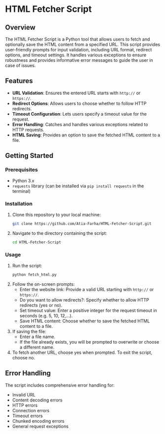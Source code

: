 # HTML Fetcher Script

## Overview

The HTML Fetcher Script is a Python tool that allows users to fetch and optionally save the HTML content from a specified URL. This script provides user-friendly prompts for input validation, including URL format, redirect options, and timeout settings. It handles various exceptions to ensure robustness and provides informative error messages to guide the user in case of issues.

## Features

- **URL Validation**: Ensures the entered URL starts with `http://` or `https://`.
- **Redirect Options**: Allows users to choose whether to follow HTTP redirects.
- **Timeout Configuration**: Lets users specify a timeout value for the request.
- **Error Handling**: Catches and handles various exceptions related to HTTP requests.
- **HTML Saving**: Provides an option to save the fetched HTML content to a file.

## Getting Started

### Prerequisites

- Python 3.x
- `requests` library (can be installed via `pip install requests` in the terminal)

### Installation

1. Clone this repository to your local machine:
   ```bash
   git clone https://github.com/Atia-Farha/HTML-Fetcher-Script.git
   ```
2. Navigate to the directory containing the script:
   ```bash
   cd HTML-Fetcher-Script
   ```

### Usage

1. Run the script:
   ```bash
   python fetch_html.py
   ```
2. Follow the on-screen prompts:
   - Enter the website link: Provide a valid URL starting with `http://` or `https://`.
   - Do you want to allow redirects?: Specify whether to allow HTTP redirects (yes or no).
   - Set timeout value: Enter a positive integer for the request timeout in seconds (e.g. 5, 10, 12,...).
   - Save HTML content: Choose whether to save the fetched HTML content to a file.
3. If saving the file:
   - Enter a file name.
   - If the file already exists, you will be prompted to overwrite or choose a different name.
4. To fetch another URL, choose yes when prompted. To exit the script, choose no.

## Error Handling

The script includes comprehensive error handling for:
- Invalid URL
- Content decoding errors
- HTTP errors
- Connection errors
- Timeout errors
- Chunked encoding errors
- General request exceptions
